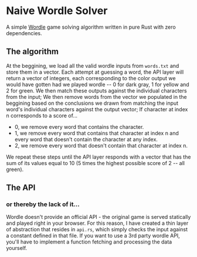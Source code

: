 # Naive Wordle Solver
A simple [Wordle](https://www.nytimes.com/games/wordle/index.html) game solving algorithm written in pure Rust with zero dependencies.

## The algorithm
At the beggining, we load all the valid wordle inputs from ``words.txt`` and store them in a vector. Each attempt at guessing a word, the API layer will return a vector of integers, each corresponding to the color output we would have gotten had we played wordle -- 0 for dark gray, 1 for yellow and 2 for green. We then match these outputs against the individual characters from the input; We then remove words from the vector we populated in the beggining based on the conclusions we drawn from matching the input word's individual characters against the output vector; If character at index n corresponds to a score of...
- 0, we remove every word that contains the character.
- 1, we remove every word that contains that character at index n and every word that doesn't contain the character at any index.
- 2, we remove every word that doesn't contain that character at index n.

We repeat these steps until the API layer responds with a vector that has the sum of its values equal to 10 (5 times the highest possible score of 2 -- all green).

## The API
### or thereby the lack of it...
Wordle doesn't provide an official API - the original game is served statically and played right in your browser. For this reason, I have created a thin layer of abstraction that resides in ``api.rs``, which simply checks the input against a constant defined in that file. If you want to use a 3rd party wordle API, you'll have to implement a function fetching and processing the data yourself.